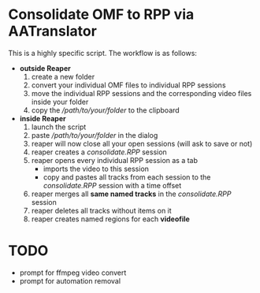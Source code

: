 # Consolidate OMF to RPP via AATranslator

This is a highly specific script.
The workflow is as follows:

* **outside Reaper**
	1. create a new folder
	1. convert your individual OMF files to individual RPP sessions
	1. move the individual RPP sessions and the corresponding video files inside your folder
	1. copy the */path/to/your/folder* to the clipboard
* **inside Reaper**
	1. launch the script
	1. paste */path/to/your/folder* in the dialog 
	1. reaper will now close all your open sessions (will ask to save or not)
	1. reaper creates a *consolidate.RPP* session
	1. reaper opens every individual RPP session as a tab
		* imports the video to this session
		* copy and pastes all tracks from each session to the *consolidate.RPP* session with a time offset
	1. reaper merges all **same named tracks** in the *consolidate.RPP* session 
	1. reaper deletes all tracks without items on it
	1. reaper creates named regions for each **videofile**

# TODO

* prompt for ffmpeg video convert
* prompt for automation removal

